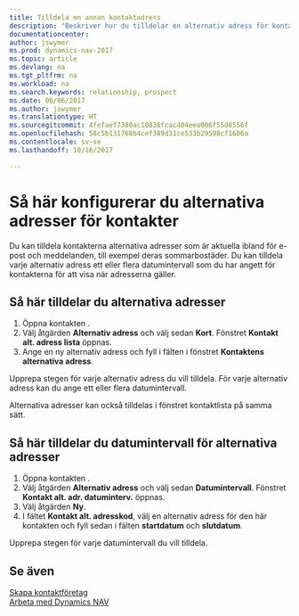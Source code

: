 ```yaml
---
title: Tilldela en annan kontaktadress
description: "Beskriver hur du tilldelar en alternativ adress för kontakter eller potentiella kunder, där de ibland skickas information."
documentationcenter: 
author: jswymer
ms.prod: dynamics-nav-2017
ms.topic: article
ms.devlang: na
ms.tgt_pltfrm: na
ms.workload: na
ms.search.keywords: relationship, prospect
ms.date: 06/06/2017
ms.author: jswymer
ms.translationtype: HT
ms.sourcegitcommit: 4fefaef7380ac10836fcac404eea006f55d8556f
ms.openlocfilehash: 58c5b131768b4cef389d31ce533b29598cf1606a
ms.contentlocale: sv-se
ms.lasthandoff: 10/16/2017

---
```

# <a name="how-to-set-up-alternative-addresses-for-contacts"></a>Så här konfigurerar du alternativa adresser för kontakter
Du kan tilldela kontakterna alternativa adresser som är aktuella ibland för e-post och meddelanden, till exempel deras sommarbostäder. Du kan tilldela varje alternativ adress ett eller flera datumintervall som du har angett för kontakterna för att visa när adresserna gäller.

## <a name="to-assign-an-alternate-address"></a>Så här tilldelar du alternativa adresser
1. Öppna kontakten .
2. Välj åtgärden **Alternativ adress** och välj sedan **Kort**. Fönstret **Kontakt alt. adress lista** öppnas.
3. Ange en ny alternativ adress och fyll i fälten i fönstret **Kontaktens alternativa adress**.

Upprepa stegen för varje alternativ adress du vill tilldela. För varje alternativ adress kan du ange ett eller flera datumintervall.

Alternativa adresser kan också tilldelas i fönstret kontaktlista på samma sätt.

## <a name="to-assign-an-alternate-address-date-range"></a>Så här tilldelar du datumintervall för alternativa adresser
1. Öppna kontakten .
2. Välj åtgärden **Alternativ adress** och välj sedan **Datumintervall**. Fönstret **Kontakt alt. adr. datuminterv.** öppnas.
3. Välj åtgärden **Ny**.
4. I fältet **Kontakt alt. adresskod**, välj en alternativ adress för den här kontakten och fyll sedan i fälten **startdatum** och **slutdatum**.

Upprepa stegen för varje datumintervall du vill tilldela.

## <a name="see-also"></a>Se även
[Skapa kontaktföretag](marketing-create-contact-companies.md)  
[Arbeta med Dynamics NAV](ui-work-product.md)

